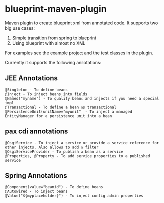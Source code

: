 blueprint-maven-plugin
======================

Maven plugin to create blueprint xml from annotated code. It supports two big use cases:
1. Simple transition from spring to blueprint
2. Using blueprint with almost no XML

For examples see the example project and the test classes in the plugin.


Currently it supports the following annotations:

JEE Annotations
---------------
    @Singleton - To define beans
    @Inject - To inject beans into fields
    @Named("myname") - To qualify beans and injects if you need a special impl
    @Transactional - To define a bean as transactional
    @PersistenceUnit(unitName="myunit") - To inject a managed EntityManager for a persistence unit into a bean

pax cdi annotations
-------------------
    @OsgiService - To inject a service or provide a service reference for other injects. Also allows to add a filter
    @OsgiServiceProvider - To publish a bean as a service
    @Properties, @Property - To add service properties to a published service

Spring Annotations
------------------
    @Component(value="beanid") - To define beans
    @Autowired - To inject beans
    @Value("${myplaceholder}") - To inject config admin properties


